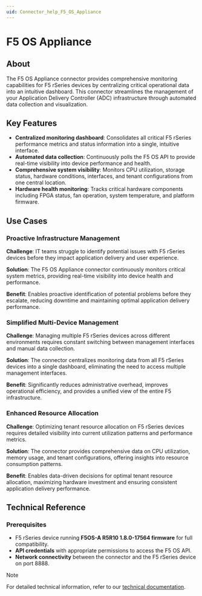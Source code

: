 ```yaml
---
uid: Connector_help_F5_OS_Appliance
---
```


# F5 OS Appliance

## About

The F5 OS Appliance connector provides comprehensive monitoring capabilities for F5 rSeries devices by centralizing critical operational data into an intuitive dashboard. This connector streamlines the management of your Application Delivery Controller (ADC) infrastructure through automated data collection and visualization.

## Key Features

- **Centralized monitoring dashboard**: Consolidates all critical F5 rSeries performance metrics and status information into a single, intuitive interface.
- **Automated data collection**: Continuously polls the F5 OS API to provide real-time visibility into device performance and health.
- **Comprehensive system visibility**: Monitors CPU utilization, storage status, hardware conditions, interfaces, and tenant configurations from one central location.
- **Hardware health monitoring**: Tracks critical hardware components including FPGA status, fan operation, system temperature, and platform firmware.

## Use Cases

### Proactive Infrastructure Management

**Challenge**: IT teams struggle to identify potential issues with F5 rSeries devices before they impact application delivery and user experience.

**Solution**: The F5 OS Appliance connector continuously monitors critical system metrics, providing real-time visibility into device health and performance.

**Benefit**: Enables proactive identification of potential problems before they escalate, reducing downtime and maintaining optimal application delivery performance.

### Simplified Multi-Device Management

**Challenge**: Managing multiple F5 rSeries devices across different environments requires constant switching between management interfaces and manual data collection.

**Solution**: The connector centralizes monitoring data from all F5 rSeries devices into a single dashboard, eliminating the need to access multiple management interfaces.

**Benefit**: Significantly reduces administrative overhead, improves operational efficiency, and provides a unified view of the entire F5 infrastructure.

### Enhanced Resource Allocation

**Challenge**: Optimizing tenant resource allocation on F5 rSeries devices requires detailed visibility into current utilization patterns and performance metrics.

**Solution**: The connector provides comprehensive data on CPU utilization, memory usage, and tenant configurations, offering insights into resource consumption patterns.

**Benefit**: Enables data-driven decisions for optimal tenant resource allocation, maximizing hardware investment and ensuring consistent application delivery performance.

## Technical Reference

### Prerequisites

- F5 rSeries device running **F5OS-A R5R10 1.8.0-17564 firmware** for full compatibility.
- **API credentials** with appropriate permissions to access the F5 OS API.
- **Network connectivity** between the connector and the F5 rSeries device on port 8888.

> [!NOTE]
> For detailed technical information, refer to our [technical documentation](xref:Connector_help_F5_OS_Appliance_Technical).

